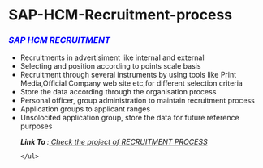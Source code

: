 # SAP-HCM-Recruitment-process

<!DOCTYPE html>
<html>

<head>
    <meta charset="utf-8">
    <title>RECRUITMENT</title>
</head>

<body>
    <h3><em>
            <p style="color: blue;">SAP HCM RECRUITMENT </h3></em>
    <ul>
        <li>Recruitments in advertisiment like internal and external</li>
        <li>Selecting and position according to points scale basis</li>
        <li>Recruitment through several instruments by using tools like Print Media,Official Company web site etc,for
            different
            selection criteria</li>
        <li>Store the data according through the organisation process</li>
        <li>Personal officer, group administration to maintain recruitment process</li>
        <li>Application groups to applicant ranges </li>
        <li>Unsolocited application group, store the data for future reference purposes</li>
        <!--<p><em>link To:<a href="project document on RECRUIT.html"><strong>project document on
                        RECRUIT</a></em></strong></p>-->
        <p><em><strong> Link To </strong>:<a
                    href="https://docs.google.com/document/d/1O_K3u1MXXn-OdHEqBezQG4qpfHykJH3_mujOW-N-9us/edit?usp=sharing">
                    Check the project of RECRUITMENT PROCESS </a></em></li>
        </p>

    </ul>

 </body>

 </html>


 
       


        

